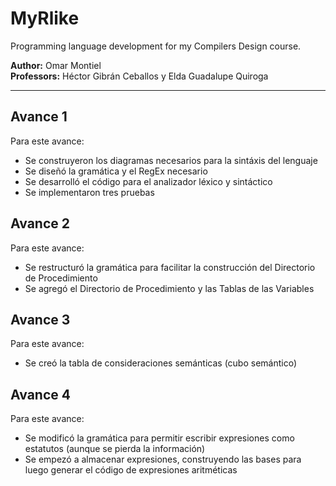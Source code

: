 # MyRlike
Programming language development for my Compilers Design course.

**Author:** Omar Montiel  
**Professors:** Héctor Gibrán Ceballos y Elda Guadalupe Quiroga

---
## Avance 1
Para este avance:
 - Se construyeron los diagramas necesarios para la sintáxis del lenguaje
 - Se diseñó la gramática y el RegEx necesario
 - Se desarrolló el código para el analizador léxico y sintáctico
 - Se implementaron tres pruebas

## Avance 2
Para este avance:
 - Se restructuró la gramática para facilitar la construcción del Directorio de Procedimiento
 - Se agregó el Directorio de Procedimiento y las Tablas de las Variables

## Avance 3
Para este avance:
 - Se creó la tabla de consideraciones semánticas (cubo semántico)

## Avance 4
Para este avance:
 - Se modificó la gramática para permitir escribir expresiones como estatutos (aunque se pierda la información)
 - Se empezó a almacenar expresiones, construyendo las bases para luego generar el código de expresiones aritméticas
